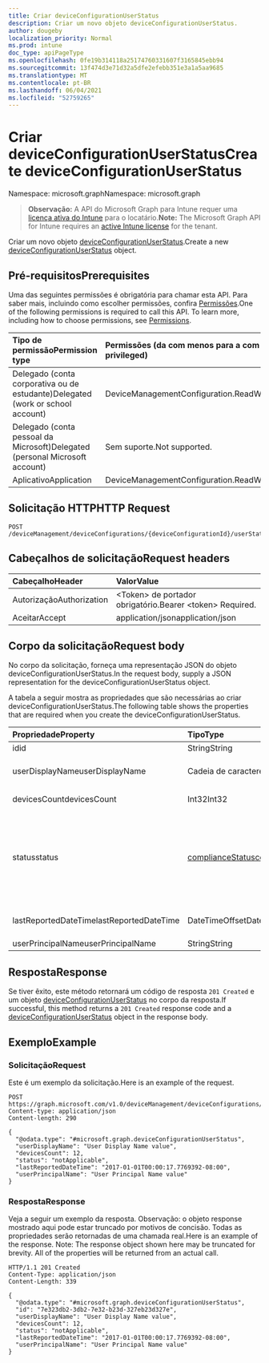 ```yaml
---
title: Criar deviceConfigurationUserStatus
description: Criar um novo objeto deviceConfigurationUserStatus.
author: dougeby
localization_priority: Normal
ms.prod: intune
doc_type: apiPageType
ms.openlocfilehash: 0fe19b314118a25174760331607f3165845ebb94
ms.sourcegitcommit: 13f474d3e71d32a5dfe2efebb351e3a1a5aa9685
ms.translationtype: MT
ms.contentlocale: pt-BR
ms.lasthandoff: 06/04/2021
ms.locfileid: "52759265"
---
```

# <a name="create-deviceconfigurationuserstatus"></a><span data-ttu-id="d06b8-103">Criar deviceConfigurationUserStatus</span><span class="sxs-lookup"><span data-stu-id="d06b8-103">Create deviceConfigurationUserStatus</span></span>

<span data-ttu-id="d06b8-104">Namespace: microsoft.graph</span><span class="sxs-lookup"><span data-stu-id="d06b8-104">Namespace: microsoft.graph</span></span>

> <span data-ttu-id="d06b8-105">**Observação:** A API do Microsoft Graph para Intune requer uma [licença ativa do Intune](https://go.microsoft.com/fwlink/?linkid=839381) para o locatário.</span><span class="sxs-lookup"><span data-stu-id="d06b8-105">**Note:** The Microsoft Graph API for Intune requires an [active Intune license](https://go.microsoft.com/fwlink/?linkid=839381) for the tenant.</span></span>

<span data-ttu-id="d06b8-106">Criar um novo objeto [deviceConfigurationUserStatus](../resources/intune-deviceconfig-deviceconfigurationuserstatus.md).</span><span class="sxs-lookup"><span data-stu-id="d06b8-106">Create a new [deviceConfigurationUserStatus](../resources/intune-deviceconfig-deviceconfigurationuserstatus.md) object.</span></span>

## <a name="prerequisites"></a><span data-ttu-id="d06b8-107">Pré-requisitos</span><span class="sxs-lookup"><span data-stu-id="d06b8-107">Prerequisites</span></span>
<span data-ttu-id="d06b8-p101">Uma das seguintes permissões é obrigatória para chamar esta API. Para saber mais, incluindo como escolher permissões, confira [Permissões](/graph/permissions-reference).</span><span class="sxs-lookup"><span data-stu-id="d06b8-p101">One of the following permissions is required to call this API. To learn more, including how to choose permissions, see [Permissions](/graph/permissions-reference).</span></span>

|<span data-ttu-id="d06b8-110">Tipo de permissão</span><span class="sxs-lookup"><span data-stu-id="d06b8-110">Permission type</span></span>|<span data-ttu-id="d06b8-111">Permissões (da com menos para a com mais privilégios)</span><span class="sxs-lookup"><span data-stu-id="d06b8-111">Permissions (from least to most privileged)</span></span>|
|:---|:---|
|<span data-ttu-id="d06b8-112">Delegado (conta corporativa ou de estudante)</span><span class="sxs-lookup"><span data-stu-id="d06b8-112">Delegated (work or school account)</span></span>|<span data-ttu-id="d06b8-113">DeviceManagementConfiguration.ReadWrite.All</span><span class="sxs-lookup"><span data-stu-id="d06b8-113">DeviceManagementConfiguration.ReadWrite.All</span></span>|
|<span data-ttu-id="d06b8-114">Delegado (conta pessoal da Microsoft)</span><span class="sxs-lookup"><span data-stu-id="d06b8-114">Delegated (personal Microsoft account)</span></span>|<span data-ttu-id="d06b8-115">Sem suporte.</span><span class="sxs-lookup"><span data-stu-id="d06b8-115">Not supported.</span></span>|
|<span data-ttu-id="d06b8-116">Aplicativo</span><span class="sxs-lookup"><span data-stu-id="d06b8-116">Application</span></span>|<span data-ttu-id="d06b8-117">DeviceManagementConfiguration.ReadWrite.All</span><span class="sxs-lookup"><span data-stu-id="d06b8-117">DeviceManagementConfiguration.ReadWrite.All</span></span>|

## <a name="http-request"></a><span data-ttu-id="d06b8-118">Solicitação HTTP</span><span class="sxs-lookup"><span data-stu-id="d06b8-118">HTTP Request</span></span>
<!-- {
  "blockType": "ignored"
}
-->
``` http
POST /deviceManagement/deviceConfigurations/{deviceConfigurationId}/userStatuses
```

## <a name="request-headers"></a><span data-ttu-id="d06b8-119">Cabeçalhos de solicitação</span><span class="sxs-lookup"><span data-stu-id="d06b8-119">Request headers</span></span>
|<span data-ttu-id="d06b8-120">Cabeçalho</span><span class="sxs-lookup"><span data-stu-id="d06b8-120">Header</span></span>|<span data-ttu-id="d06b8-121">Valor</span><span class="sxs-lookup"><span data-stu-id="d06b8-121">Value</span></span>|
|:---|:---|
|<span data-ttu-id="d06b8-122">Autorização</span><span class="sxs-lookup"><span data-stu-id="d06b8-122">Authorization</span></span>|<span data-ttu-id="d06b8-123">&lt;Token&gt; de portador obrigatório.</span><span class="sxs-lookup"><span data-stu-id="d06b8-123">Bearer &lt;token&gt; Required.</span></span>|
|<span data-ttu-id="d06b8-124">Aceitar</span><span class="sxs-lookup"><span data-stu-id="d06b8-124">Accept</span></span>|<span data-ttu-id="d06b8-125">application/json</span><span class="sxs-lookup"><span data-stu-id="d06b8-125">application/json</span></span>|

## <a name="request-body"></a><span data-ttu-id="d06b8-126">Corpo da solicitação</span><span class="sxs-lookup"><span data-stu-id="d06b8-126">Request body</span></span>
<span data-ttu-id="d06b8-127">No corpo da solicitação, forneça uma representação JSON do objeto deviceConfigurationUserStatus.</span><span class="sxs-lookup"><span data-stu-id="d06b8-127">In the request body, supply a JSON representation for the deviceConfigurationUserStatus object.</span></span>

<span data-ttu-id="d06b8-128">A tabela a seguir mostra as propriedades que são necessárias ao criar deviceConfigurationUserStatus.</span><span class="sxs-lookup"><span data-stu-id="d06b8-128">The following table shows the properties that are required when you create the deviceConfigurationUserStatus.</span></span>

|<span data-ttu-id="d06b8-129">Propriedade</span><span class="sxs-lookup"><span data-stu-id="d06b8-129">Property</span></span>|<span data-ttu-id="d06b8-130">Tipo</span><span class="sxs-lookup"><span data-stu-id="d06b8-130">Type</span></span>|<span data-ttu-id="d06b8-131">Descrição</span><span class="sxs-lookup"><span data-stu-id="d06b8-131">Description</span></span>|
|:---|:---|:---|
|<span data-ttu-id="d06b8-132">id</span><span class="sxs-lookup"><span data-stu-id="d06b8-132">id</span></span>|<span data-ttu-id="d06b8-133">String</span><span class="sxs-lookup"><span data-stu-id="d06b8-133">String</span></span>|<span data-ttu-id="d06b8-134">Chave da entidade.</span><span class="sxs-lookup"><span data-stu-id="d06b8-134">Key of the entity.</span></span>|
|<span data-ttu-id="d06b8-135">userDisplayName</span><span class="sxs-lookup"><span data-stu-id="d06b8-135">userDisplayName</span></span>|<span data-ttu-id="d06b8-136">Cadeia de caracteres</span><span class="sxs-lookup"><span data-stu-id="d06b8-136">String</span></span>|<span data-ttu-id="d06b8-137">Nome de usuário de DevicePolicyStatus.</span><span class="sxs-lookup"><span data-stu-id="d06b8-137">User name of the DevicePolicyStatus.</span></span>|
|<span data-ttu-id="d06b8-138">devicesCount</span><span class="sxs-lookup"><span data-stu-id="d06b8-138">devicesCount</span></span>|<span data-ttu-id="d06b8-139">Int32</span><span class="sxs-lookup"><span data-stu-id="d06b8-139">Int32</span></span>|<span data-ttu-id="d06b8-140">Contagem de dispositivos para esse usuário.</span><span class="sxs-lookup"><span data-stu-id="d06b8-140">Devices count for that user.</span></span>|
|<span data-ttu-id="d06b8-141">status</span><span class="sxs-lookup"><span data-stu-id="d06b8-141">status</span></span>|[<span data-ttu-id="d06b8-142">complianceStatus</span><span class="sxs-lookup"><span data-stu-id="d06b8-142">complianceStatus</span></span>](../resources/intune-shared-compliancestatus.md)|<span data-ttu-id="d06b8-143">Status de conformidade do relatório de políticas.</span><span class="sxs-lookup"><span data-stu-id="d06b8-143">Compliance status of the policy report.</span></span> <span data-ttu-id="d06b8-144">Os valores possíveis são: `unknown`, `notApplicable`, `compliant`, `remediated`, `nonCompliant`, `error`, `conflict`, `notAssigned`.</span><span class="sxs-lookup"><span data-stu-id="d06b8-144">Possible values are: `unknown`, `notApplicable`, `compliant`, `remediated`, `nonCompliant`, `error`, `conflict`, `notAssigned`.</span></span>|
|<span data-ttu-id="d06b8-145">lastReportedDateTime</span><span class="sxs-lookup"><span data-stu-id="d06b8-145">lastReportedDateTime</span></span>|<span data-ttu-id="d06b8-146">DateTimeOffset</span><span class="sxs-lookup"><span data-stu-id="d06b8-146">DateTimeOffset</span></span>|<span data-ttu-id="d06b8-147">Data e hora da última modificação do relatório de políticas.</span><span class="sxs-lookup"><span data-stu-id="d06b8-147">Last modified date time of the policy report.</span></span>|
|<span data-ttu-id="d06b8-148">userPrincipalName</span><span class="sxs-lookup"><span data-stu-id="d06b8-148">userPrincipalName</span></span>|<span data-ttu-id="d06b8-149">String</span><span class="sxs-lookup"><span data-stu-id="d06b8-149">String</span></span>|<span data-ttu-id="d06b8-150">UserPrincipalName.</span><span class="sxs-lookup"><span data-stu-id="d06b8-150">UserPrincipalName.</span></span>|



## <a name="response"></a><span data-ttu-id="d06b8-151">Resposta</span><span class="sxs-lookup"><span data-stu-id="d06b8-151">Response</span></span>
<span data-ttu-id="d06b8-152">Se tiver êxito, este método retornará um código de resposta `201 Created` e um objeto [deviceConfigurationUserStatus](../resources/intune-deviceconfig-deviceconfigurationuserstatus.md) no corpo da resposta.</span><span class="sxs-lookup"><span data-stu-id="d06b8-152">If successful, this method returns a `201 Created` response code and a [deviceConfigurationUserStatus](../resources/intune-deviceconfig-deviceconfigurationuserstatus.md) object in the response body.</span></span>

## <a name="example"></a><span data-ttu-id="d06b8-153">Exemplo</span><span class="sxs-lookup"><span data-stu-id="d06b8-153">Example</span></span>

### <a name="request"></a><span data-ttu-id="d06b8-154">Solicitação</span><span class="sxs-lookup"><span data-stu-id="d06b8-154">Request</span></span>
<span data-ttu-id="d06b8-155">Este é um exemplo da solicitação.</span><span class="sxs-lookup"><span data-stu-id="d06b8-155">Here is an example of the request.</span></span>
``` http
POST https://graph.microsoft.com/v1.0/deviceManagement/deviceConfigurations/{deviceConfigurationId}/userStatuses
Content-type: application/json
Content-length: 290

{
  "@odata.type": "#microsoft.graph.deviceConfigurationUserStatus",
  "userDisplayName": "User Display Name value",
  "devicesCount": 12,
  "status": "notApplicable",
  "lastReportedDateTime": "2017-01-01T00:00:17.7769392-08:00",
  "userPrincipalName": "User Principal Name value"
}
```

### <a name="response"></a><span data-ttu-id="d06b8-156">Resposta</span><span class="sxs-lookup"><span data-stu-id="d06b8-156">Response</span></span>
<span data-ttu-id="d06b8-p103">Veja a seguir um exemplo da resposta. Observação: o objeto response mostrado aqui pode estar truncado por motivos de concisão. Todas as propriedades serão retornadas de uma chamada real.</span><span class="sxs-lookup"><span data-stu-id="d06b8-p103">Here is an example of the response. Note: The response object shown here may be truncated for brevity. All of the properties will be returned from an actual call.</span></span>
``` http
HTTP/1.1 201 Created
Content-Type: application/json
Content-Length: 339

{
  "@odata.type": "#microsoft.graph.deviceConfigurationUserStatus",
  "id": "7e323db2-3db2-7e32-b23d-327eb23d327e",
  "userDisplayName": "User Display Name value",
  "devicesCount": 12,
  "status": "notApplicable",
  "lastReportedDateTime": "2017-01-01T00:00:17.7769392-08:00",
  "userPrincipalName": "User Principal Name value"
}
```




